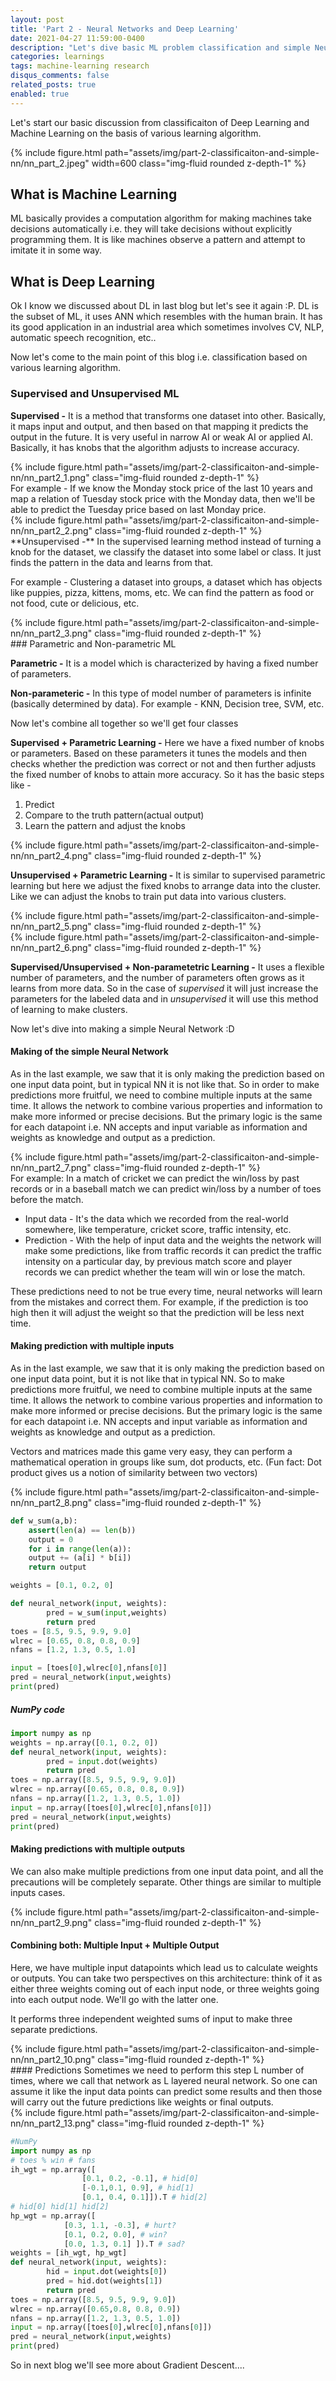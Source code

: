 ```yaml
---
layout: post
title: 'Part 2 - Neural Networks and Deep Learning'
date: 2021-04-27 11:59:00-0400 
description: "Let's dive basic ML problem classification and simple Neural Network"
categories: learnings
tags: machine-learning research
disqus_comments: false
related_posts: true
enabled: true
---
```

Let's start our basic discussion from classificaiton of Deep Learning and Machine Learning on the basis of various learning algorithm.

<div class="text-center">
    {% include figure.html path="assets/img/part-2-classificaiton-and-simple-nn/nn_part_2.jpeg" width=600 class="img-fluid rounded z-depth-1" %}
</div>

## What is Machine Learning
ML basically provides a computation algorithm for making machines take decisions automatically i.e. they will take decisions without explicitly programming them. It is like machines observe a pattern and attempt to imitate it in some way.

## What is Deep Learning
Ok I know we discussed about DL in last blog but let's see it again :P.
DL is the subset of ML, it uses ANN which resembles with the human brain. It has its good application in an industrial area which sometimes involves CV, NLP, automatic speech recognition, etc..

Now let's come to the main point of this blog i.e. classification based on various learning algorithm.

### Supervised and Unsupervised ML  
**Supervised -** It is a method that transforms one dataset into other. Basically, it maps input and output, and then based on that mapping it predicts the output in the future. It is very useful in narrow AI or weak AI or applied AI. Basically, it has knobs that the algorithm adjusts to increase accuracy. 

<div class="text-center">
    {% include figure.html path="assets/img/part-2-classificaiton-and-simple-nn/nn_part2_1.png" class="img-fluid rounded z-depth-1" %}
</div>
For example - If we know the Monday stock price of the last 10 years and map a relation of Tuesday stock price with the Monday data, then we'll be able to predict the Tuesday price based on last Monday price.

<div class="text-center">
    {% include figure.html path="assets/img/part-2-classificaiton-and-simple-nn/nn_part2_2.png" class="img-fluid rounded z-depth-1" %}
</div>
**Unsupervised -** In the supervised learning method instead of turning a knob for the dataset, we classify the dataset into some label or class. It just finds the pattern in the data and learns from that. 

For example - Clustering a dataset into groups, a dataset which has objects like puppies, pizza, kittens, moms, etc. We can find the pattern as food or not food, cute or delicious, etc.

<div class="text-center">
    {% include figure.html path="assets/img/part-2-classificaiton-and-simple-nn/nn_part2_3.png" class="img-fluid rounded z-depth-1" %}
</div>
### Parametric and Non-parametric ML  

**Parametric -**  It is a model which is characterized by having a fixed number of parameters.

**Non-parameteric -** In this type of model number of parameters is infinite (basically determined by data). For example - KNN, Decision tree, SVM, etc.

Now let's combine all together so we'll get four classes

**Supervised + Parametric Learning -**
Here we have a fixed number of knobs or parameters. Based on these parameters it tunes the models and then checks whether the prediction was correct or not and then further adjusts the fixed number of knobs to attain more accuracy. So it has the basic steps like - 

1. Predict 
2. Compare to the truth pattern(actual output)
3. Learn the pattern and adjust the knobs

<div class="text-center">
    {% include figure.html path="assets/img/part-2-classificaiton-and-simple-nn/nn_part2_4.png" class="img-fluid rounded z-depth-1" %}
</div>

**Unsupervised + Parametric Learning -**
It is similar to supervised parametric learning but here we adjust the fixed knobs to arrange data into the cluster. Like we can adjust the knobs to train put data into various clusters.

<div class="row mt-3">
    <div class="col-sm mt-3 mt-md-0">
        {% include figure.html path="assets/img/part-2-classificaiton-and-simple-nn/nn_part2_5.png" class="img-fluid rounded z-depth-1" %}
    </div>
    <div class="col-sm mt-3 mt-md-0">
        {% include figure.html path="assets/img/part-2-classificaiton-and-simple-nn/nn_part2_6.png" class="img-fluid rounded z-depth-1" %}
    </div>
</div>

**Supervised/Unsupervised + Non-parametetric Learning -**
It uses a flexible number of parameters, and the number of parameters often grows as it learns from more data. So in the case of *supervised* it will just increase the parameters for the labeled data and in *unsupervised* it will use this method of learning to make clusters.

Now let's dive into making a simple Neural Network :D

#### Making of the simple Neural Network
As in the last example, we saw that it is only making the prediction based on one input data point, but in typical NN it is not like that. So in order to make predictions more fruitful, we need to combine multiple inputs at the same time. It allows the network to combine various properties and information to make more informed or precise decisions. But the primary logic is the same for each datapoint i.e. NN accepts and input variable as information and weights as knowledge and output as a prediction.


<div class="text-center">
    {% include figure.html path="assets/img/part-2-classificaiton-and-simple-nn/nn_part2_7.png" class="img-fluid rounded z-depth-1" %}
</div>
For example: In a match of cricket we can predict the win/loss by past records or in a baseball match we can predict win/loss by a number of toes before the match.

- Input data - It's the data which we recorded from the real-world somewhere, like temperature, cricket score, traffic intensity, etc.
- Prediction - With the help of input data and the weights the network will make some predictions, like from traffic records it can predict the traffic intensity on a particular day, by previous match score and player records we can predict whether the team will win or lose the match.

These predictions need to not be true every time, neural networks will learn from the mistakes and correct them. For example, if the prediction is too high then it will adjust the weight so that the prediction will be less next time.

#### Making prediction with multiple inputs
As in the last example, we saw that it is only making the prediction based on one input data point, but it is not like that in typical NN. So to make predictions more fruitful, we need to combine multiple inputs at the same time. It allows the network to combine various properties and information to make more informed or precise decisions. But the primary logic is the same for each datapoint i.e. NN accepts and input variable as information and weights as knowledge and output as a prediction.

Vectors and matrices made this game very easy, they can perform a mathematical operation in groups like sum, dot products, etc. (Fun fact: Dot product gives us a notion of similarity between two vectors)

<div class="text-center">
    {% include figure.html path="assets/img/part-2-classificaiton-and-simple-nn/nn_part2_8.png" class="img-fluid rounded z-depth-1" %}
</div>

```Python
def w_sum(a,b):
	assert(len(a) == len(b))
	output = 0
	for i in range(len(a)):
	output += (a[i] * b[i])
	return output

weights = [0.1, 0.2, 0]

def neural_network(input, weights):
		pred = w_sum(input,weights)
		return pred
toes = [8.5, 9.5, 9.9, 9.0]
wlrec = [0.65, 0.8, 0.8, 0.9]
nfans = [1.2, 1.3, 0.5, 1.0]

input = [toes[0],wlrec[0],nfans[0]]
pred = neural_network(input,weights)
print(pred)
```

##### NumPy code
```Python
import numpy as np
weights = np.array([0.1, 0.2, 0])
def neural_network(input, weights):
		pred = input.dot(weights)
		return pred
toes = np.array([8.5, 9.5, 9.9, 9.0])
wlrec = np.array([0.65, 0.8, 0.8, 0.9])
nfans = np.array([1.2, 1.3, 0.5, 1.0])
input = np.array([toes[0],wlrec[0],nfans[0]])
pred = neural_network(input,weights)
print(pred)
```

#### Making predictions with multiple outputs
We can also make multiple predictions from one input data point, and all the precautions will be completely separate. Other things are similar to multiple inputs cases.
 
<div class="text-center">
    {% include figure.html path="assets/img/part-2-classificaiton-and-simple-nn/nn_part2_9.png" class="img-fluid rounded z-depth-1" %}
</div>

#### Combining both: Multiple Input + Multiple Output
Here, we have multiple input datapoints which lead us to calculate weights or outputs. You can take two perspectives on this architecture: think of it as either three weights coming out of each input node, or three weights going into each output node. We'll go with the latter one.

It performs three independent weighted sums of input to make three separate predictions.

<div class="text-center">
    {% include figure.html path="assets/img/part-2-classificaiton-and-simple-nn/nn_part2_10.png" class="img-fluid rounded z-depth-1" %}
</div>
#### Predictions
Sometimes we need to perform this step L number of times, where we call that network as L layered neural network. So one can assume it like the input data points can predict some results and then those will carry out the future predictions like weights or final outputs.

<div class="text-center">
    {% include figure.html path="assets/img/part-2-classificaiton-and-simple-nn/nn_part2_13.png"  class="img-fluid rounded z-depth-1" %}
</div>

```Python
#NumPy
import numpy as np
# toes % win # fans
ih_wgt = np.array([
				[0.1, 0.2, -0.1], # hid[0]
				[-0.1,0.1, 0.9], # hid[1]
				[0.1, 0.4, 0.1]]).T # hid[2]
# hid[0] hid[1] hid[2]
hp_wgt = np.array([
			[0.3, 1.1, -0.3], # hurt?
			[0.1, 0.2, 0.0], # win?
			[0.0, 1.3, 0.1] ]).T # sad?
weights = [ih_wgt, hp_wgt]
def neural_network(input, weights):
		hid = input.dot(weights[0])
		pred = hid.dot(weights[1])
		return pred
toes = np.array([8.5, 9.5, 9.9, 9.0])
wlrec = np.array([0.65,0.8, 0.8, 0.9])
nfans = np.array([1.2, 1.3, 0.5, 1.0])
input = np.array([toes[0],wlrec[0],nfans[0]])
pred = neural_network(input,weights)
print(pred)
```

So in next blog we'll see more about Gradient Descent....